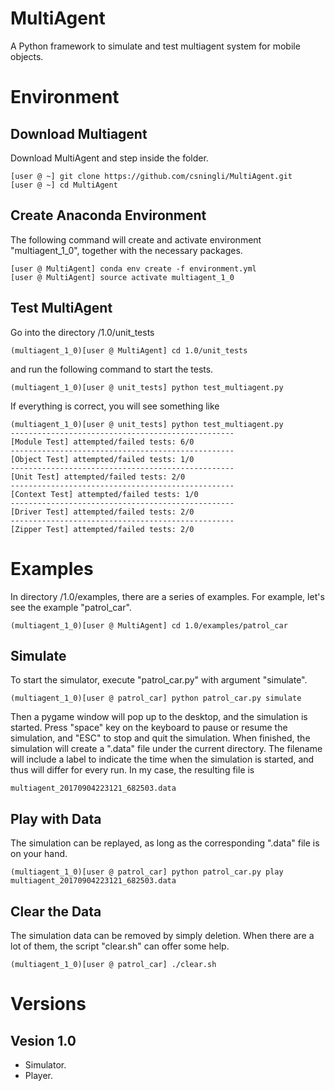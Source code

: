 # MultiAgent
A Python framework to simulate and test multiagent system for mobile objects.

# Environment
## Download Multiagent
Download MultiAgent and step inside the folder.

	[user @ ~] git clone https://github.com/csningli/MultiAgent.git
	[user @ ~] cd MultiAgent
	
## Create Anaconda Environment
The following command will create and activate environment "multiagent_1_0", together with the necessary packages.
	
	[user @ MultiAgent] conda env create -f environment.yml
	[user @ MultiAgent] source activate multiagent_1_0
	
## Test MultiAgent
Go into the directory /1.0/unit_tests
	
	(multiagent_1_0)[user @ MultiAgent] cd 1.0/unit_tests

and run the following command to start the tests. 
	
	(multiagent_1_0)[user @ unit_tests] python test_multiagent.py	

If everything is correct, you will see something like

	(multiagent_1_0)[user @ unit_tests] python test_multiagent.py 
	--------------------------------------------------
	[Module Test] attempted/failed tests: 6/0
	--------------------------------------------------
	[Object Test] attempted/failed tests: 1/0
	--------------------------------------------------
	[Unit Test] attempted/failed tests: 2/0
	--------------------------------------------------
	[Context Test] attempted/failed tests: 1/0
	--------------------------------------------------
	[Driver Test] attempted/failed tests: 2/0
	--------------------------------------------------
	[Zipper Test] attempted/failed tests: 2/0

# Examples
In directory /1.0/examples, there are a series of examples. For example, let's see the example "patrol_car".
	
	(multiagent_1_0)[user @ MultiAgent] cd 1.0/examples/patrol_car

## Simulate
To start the simulator, execute "patrol_car.py" with argument "simulate".
	
	(multiagent_1_0)[user @ patrol_car] python patrol_car.py simulate

Then a pygame window will pop up to the desktop, and the simulation is started. 
Press "space" key on the keyboard to pause or resume the simulation, and "ESC"
to stop and quit the simulation. When finished, the simulation will
create a ".data" file under the current directory. The filename will include 
a label to indicate the time when the simulation is started, and thus will
differ for every run. In my case, the resulting file is
	
	multiagent_20170904223121_682503.data

## Play with Data
The simulation can be replayed, as long as the corresponding ".data" file is on your hand.
	
	(multiagent_1_0)[user @ patrol_car] python patrol_car.py play multiagent_20170904223121_682503.data

## Clear the Data
The simulation data can be removed by simply deletion. When there are a lot of them, the script
"clear.sh" can offer some help.
	
	(multiagent_1_0)[user @ patrol_car] ./clear.sh
	
# Versions

## Vesion 1.0
- Simulator.
- Player.


